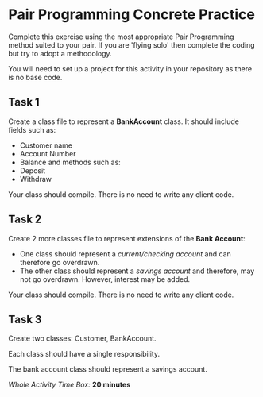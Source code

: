 # Pair Programming Concrete Practice

Complete this exercise using the most appropriate Pair Programming method suited to your pair.
If you are 'flying solo' then complete the coding but try to adopt a methodology.

You will need to set up a project for this activity in your repository as there is no base code.

## Task 1

Create a class file to represent a **BankAccount** class.
It should include fields such as:

* Customer name
* Account Number
* Balance
and methods such as:
* Deposit
* Withdraw

Your class should compile. There is no need to write any client code.

## Task 2

Create 2 more classes file to represent extensions of the **Bank Account**:

* One class should represent a *current/checking account* and can therefore go overdrawn.
* The other class should represent a *savings account* and therefore, may not go overdrawn. However, interest may be added.

Your class should compile. There is no need to write any client code.

## Task 3

Create two classes: Customer, BankAccount.

Each class should have a single responsibility.

The bank account class should represent a savings account.

*Whole Activity Time Box:* **20 minutes**
